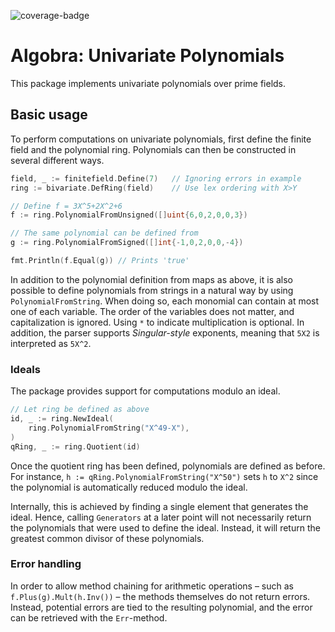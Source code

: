 ![coverage-badge](https://img.shields.io/badge/coverage-92.6%25-brightgreen?cacheSeconds=86400&style=flat)
# Algobra: Univariate Polynomials
This package implements univariate polynomials over prime fields.

## Basic usage
To perform computations on univariate polynomials, first define the finite field and the polynomial ring. Polynomials can then be constructed in several different ways.
```go
field, _ := finitefield.Define(7)	// Ignoring errors in example
ring := bivariate.DefRing(field)	// Use lex ordering with X>Y

// Define f = 3X^5+2X^2+6
f := ring.PolynomialFromUnsigned([]uint{6,0,2,0,0,3})

// The same polynomial can be defined from 
g := ring.PolynomialFromSigned([]int{-1,0,2,0,0,-4})

fmt.Println(f.Equal(g))	// Prints 'true'
```

In addition to the polynomial definition from maps as above, it is also possible to define polynomials from strings in a natural way by using `PolynomialFromString`. When doing so, each monomial can contain at most one of each variable. The order of the variables does not matter, and capitalization is ignored. Using `*` to indicate multiplication is optional. In addition, the parser supports _Singular-style_ exponents, meaning that `5X2` is interpreted as `5X^2`.

### Ideals
The package provides support for computations modulo an ideal.

``` go
// Let ring be defined as above
id, _ := ring.NewIdeal(
	ring.PolynomialFromString("X^49-X"),
)
qRing, _ := ring.Quotient(id)
```
Once the quotient ring has been defined, polynomials are defined as before. For instance, `h := qRing.PolynomialFromString("X^50")` sets `h` to `X^2` since the polynomial is automatically reduced modulo the ideal.

Internally, this is achieved by finding a single element that generates the ideal. Hence, calling `Generators` at a later point will not necessarily return the polynomials that were used to define the ideal. Instead, it will return the greatest common divisor of these polynomials.

### Error handling
In order to allow method chaining for arithmetic operations &ndash; such as `f.Plus(g).Mult(h.Inv())` &ndash; the methods themselves do not return errors. Instead, potential errors are tied to the resulting polynomial, and the error can be retrieved with the `Err`-method.

